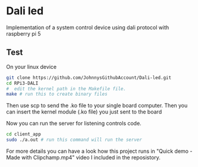 # Dali led
 Implementation of a system control device using dali protocol with raspberry pi 5

 ## Test
 On your linux device
 ```bash
 git clone https://github.com/JohnnysGithubAccount/Dali-led.git
 cd RPi3-DALI
#  edit the kernel path in the Makefile file.
make # run this to create binary files 
 ```
 Then use scp to send the .ko file to your single board computer. Then you can insert the kernel module (.ko file) you just sent to the board
 
 Now you can run the server for listening controls code.

 ```bash
 cd client_app
 sudo ./a.out # run this command will run the server
 ```

For more details you can have a look how this project runs in "Quick demo - Made with Clipchamp.mp4" video I included in the reposistory.



